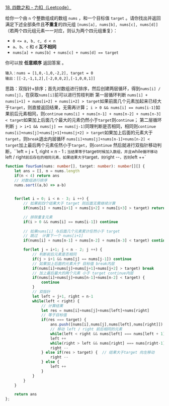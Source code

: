[18. 四数之和 - 力扣（Leetcode）](https://leetcode.cn/problems/4sum/description/)

给你一个由 `n` 个整数组成的数组 `nums` ，和一个目标值 `target` 。请你找出并返回满足下述全部条件且**不重复**的四元组 `[nums[a], nums[b], nums[c], nums[d]]` （若两个四元组元素一一对应，则认为两个四元组重复）：

- `0 <= a, b, c, d < n`
- `a`、`b`、`c` 和 `d` **互不相同**
- `nums[a] + nums[b] + nums[c] + nums[d] == target`

你可以按 **任意顺序** 返回答案 。

```
输入：nums = [1,0,-1,0,-2,2], target = 0
输出：[[-2,-1,1,2],[-2,0,0,2],[-1,0,0,1]]
```

思路：双指针+排序；首先对数组进行排序，然后创建两层循环，得到`nums[i] / nums[j]`，在获取`nums[i]`前可以进行剪枝判断
第一层循环判断
`nums[i] + nums[i+1] + nums[i+2] + nums[i+2] > target`如果前面几个元素加起来已经大于`target`，则直接返回结果，无需再计算；
`i > 0 && nums[i] == nums[i-1]`如果前后元素相同，则`continue`
`nums[i] + nums[n-1] + nums[n-2] + nums[n-3] < target`如果加上后面几个最大的元素仍然小于`target`则`continue`；
第二层循环判断
`j > i+1 && nums[j] == nums[j-1]`同理判断是否相同，相同则`continue`
`nums[i]+nums[j]+nums[j+1]+nums[j+2] > target`如果加上后面的元素大于`target`，则`break`退出内层循环
`nums[i]+nums[j]+nums[n-1]+nums[n-2] < target`加上最后两个元素任然小于`target`，则`continue`
然后就进行双指针移动判断，``left = j + 1, right = n - 1`；当结果等于`target`时候加入数组，并且`while`循环移动`left / right`前后存在的相同元素，如果结果大于`target`，则`right --`，否则`left ++`

```typescript
function fourSum(nums: number[], target: number): number[][] {
    let ans = [], n = nums.length
    if(n < 4) return ans
    // 对数组进行排序
    nums.sort((a,b) => a-b)
    

    for(let i = 0; i < n - 3; i ++) {
        // 如果前四个结果大于 target 则后面无需继续计算
        if(nums[i] + nums[i+1] + nums[i+2] + nums[i+3] > target) return ans

        // 排除重复元素
        if(i > 0 && nums[i] == nums[i-1]) continue
        
        // 如果nums[i] 与后面几个元素累计任然小于 target
        // 跳过  计算下一个 nums[i+1]
        if(nums[i] + nums[n-1] + nums[n-2] + nums[n-3] < target) continue

        for(let j = i+1; j < n - 2; j ++) {
          	// 判断前后元素是否相同
            if(j > i+1 && nums[j] == nums[j-1]) continue
          	// 如果加上后面的元素大于 目标值 break内层
            if(nums[i]+nums[j]+nums[j+1]+nums[j+2] > target) break
          	// 加上最后最大的两个元素 小于 target continue内层
            if(nums[i]+nums[j]+nums[n-1]+nums[n-2] < target) {
                continue
            }
            // 双指针
            let left = j+1, right = n-1
            while(left < right) {
              	// 计算结果
                let res = nums[i]+nums[j]+nums[left]+nums[right]
                // 等于目标值
                if(res === target) {
                    ans.push([nums[i],nums[j],nums[left],nums[right]])
                  	// 移动 left / right 前后相同的元素
                    while(left < right && nums[left] === nums[left + 1]) left ++
                    left ++
                    while(right > left && nums[right] === nums[right-1]) right --
                    right --
                } else if(res > target) {  // 结果大于target 向左移动
                    right --
                } else {
                    left ++
                }
            }
        }
    }

    return ans
};
```




